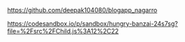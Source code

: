 https://github.com/deepak104080/blogapp_nagarro

https://codesandbox.io/p/sandbox/hungry-banzai-24s7sg?file=%2Fsrc%2FChild.js%3A12%2C22